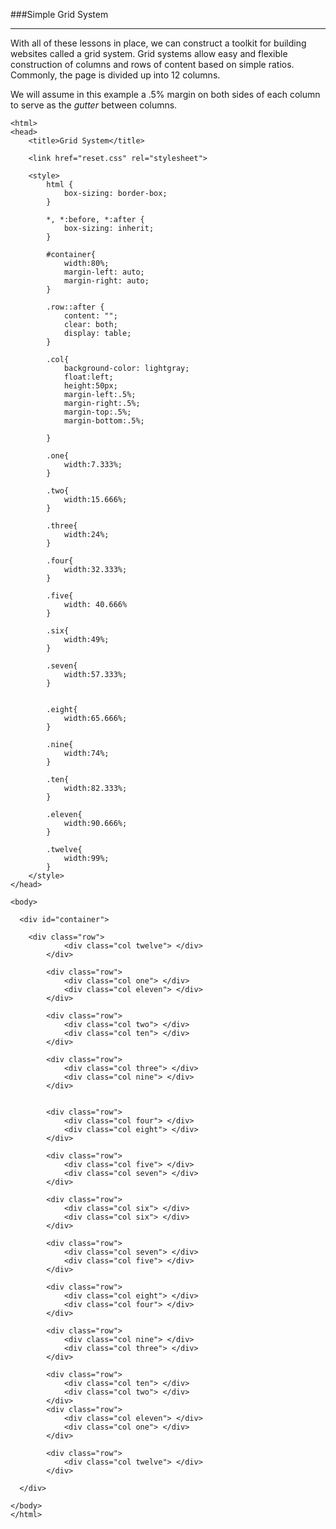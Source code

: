 ###Simple Grid System

-----

With all of these lessons in place, we can construct a toolkit for building websites called a grid system. Grid systems allow easy and flexible construction of columns and rows of content based on simple ratios. Commonly, the page is divided up into 12 columns.

We will assume in this example a .5% margin on both sides of each column to serve as the *gutter* between columns.

```
<html>
<head>
	<title>Grid System</title>
	
	<link href="reset.css" rel="stylesheet">

	<style>
		html {
			box-sizing: border-box;
		}

		*, *:before, *:after {
			box-sizing: inherit;
		}

		#container{
			width:80%;
			margin-left: auto;
			margin-right: auto;
		}

		.row::after {
			content: "";
			clear: both;
			display: table;
		}

		.col{
			background-color: lightgray;			
			float:left;
			height:50px;
			margin-left:.5%;
			margin-right:.5%;
			margin-top:.5%;
			margin-bottom:.5%;

		}

		.one{
			width:7.333%;
		}

		.two{
			width:15.666%;
		}

		.three{
			width:24%;
		}

		.four{
			width:32.333%;
		}

		.five{
			width: 40.666%
		}

		.six{
			width:49%;
		}

		.seven{
			width:57.333%;
		}


		.eight{
			width:65.666%;
		}

		.nine{
			width:74%;
		}

		.ten{
			width:82.333%;
		}

		.eleven{
			width:90.666%;
		}

		.twelve{
			width:99%;
		}
	</style>
</head>

<body>

  <div id="container"> 
	
    <div class="row">
			<div class="col twelve"> </div>
		</div>

		<div class="row">
			<div class="col one"> </div>
			<div class="col eleven"> </div>
		</div>

		<div class="row">
			<div class="col two"> </div>
			<div class="col ten"> </div>
		</div>

		<div class="row">
			<div class="col three"> </div>
			<div class="col nine"> </div>
		</div>


		<div class="row">
			<div class="col four"> </div>
			<div class="col eight"> </div>
		</div>

		<div class="row">
			<div class="col five"> </div>
			<div class="col seven"> </div>
		</div>

		<div class="row">
			<div class="col six"> </div>
			<div class="col six"> </div>
		</div>

		<div class="row">
			<div class="col seven"> </div>
			<div class="col five"> </div>
		</div>

		<div class="row">
			<div class="col eight"> </div>
			<div class="col four"> </div>
		</div>

		<div class="row">
			<div class="col nine"> </div>
			<div class="col three"> </div>
		</div>		

		<div class="row">
			<div class="col ten"> </div>
			<div class="col two"> </div>
		</div>
		<div class="row">
			<div class="col eleven"> </div>
			<div class="col one"> </div>
		</div>

		<div class="row">
			<div class="col twelve"> </div>
		</div>

  </div>

</body>
</html>
```
